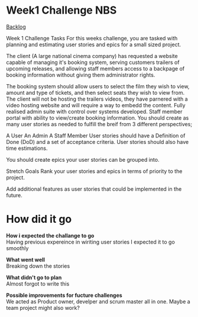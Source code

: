 # Week1 Challenge NBS

[Backlog](https://dev.azure.com/asrainaldi/TDP%20-%20Week%201/_workitems)

Week 1 Challenge
Tasks
For this weeks challenge, you are tasked with planning and estimating user stories and epics for a small sized project.

The client (A large national cinema company) has requested a website capable of managing it's booking system, serving customers trailers of upcoming releases, and allowing staff members access to a backpage of booking information without giving them administrator rights.

The booking system should allow users to select the film they wish to view, amount and type of tickets, and then select seats they wish to view from.
The client will not be hosting the trailers videos, they have parnered with a video hosting website and will require a way to embedd the content.
Fully realised admin suite with control over systems developed.
Staff member portal with ability to view/create booking information.
You should create as many user stories as needed to fulfill the breif from 3 different perspectives;

A User
An Admin
A Staff Member
User stories should have a Definition of Done (DoD) and a set of acceptance criteria. User stories should also have time estimations.

You should create epics your user stories can be grouped into.

Stretch Goals
Rank your user stories and epics in terms of priority to the project.

Add additional features as user stories that could be implemented in the future.

# How did it go

**How i expected the challange to go**
<br/>
Having previous expereince in wiriting user stories I expected it to go smoothly
<br/>

**What went well**
<br/>
Breaking down the stories
<br/>

**What didn't go to plan**
<br/>
Almost forgot to write this
<br/>

**Possible improvements for fucture challenges**
<br/>
We acted as Product owner, develper and scrum master all in one. Maybe a team project might also work?
